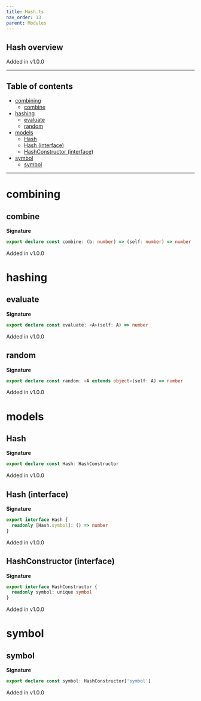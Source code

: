 ```yaml
---
title: Hash.ts
nav_order: 13
parent: Modules
---
```


## Hash overview

Added in v1.0.0

---

<h2 class="text-delta">Table of contents</h2>

- [combining](#combining)
  - [combine](#combine)
- [hashing](#hashing)
  - [evaluate](#evaluate)
  - [random](#random)
- [models](#models)
  - [Hash](#hash)
  - [Hash (interface)](#hash-interface)
  - [HashConstructor (interface)](#hashconstructor-interface)
- [symbol](#symbol)
  - [symbol](#symbol-1)

---

# combining

## combine

**Signature**

```ts
export declare const combine: (b: number) => (self: number) => number
```

Added in v1.0.0

# hashing

## evaluate

**Signature**

```ts
export declare const evaluate: <A>(self: A) => number
```

Added in v1.0.0

## random

**Signature**

```ts
export declare const random: <A extends object>(self: A) => number
```

Added in v1.0.0

# models

## Hash

**Signature**

```ts
export declare const Hash: HashConstructor
```

Added in v1.0.0

## Hash (interface)

**Signature**

```ts
export interface Hash {
  readonly [Hash.symbol]: () => number
}
```

Added in v1.0.0

## HashConstructor (interface)

**Signature**

```ts
export interface HashConstructor {
  readonly symbol: unique symbol
}
```

Added in v1.0.0

# symbol

## symbol

**Signature**

```ts
export declare const symbol: HashConstructor['symbol']
```

Added in v1.0.0
